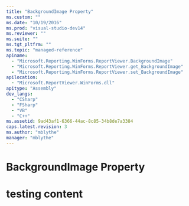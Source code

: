 ```yaml
---
title: "BackgroundImage Property"
ms.custom: ""
ms.date: "10/19/2016"
ms.prod: "visual-studio-dev14"
ms.reviewer: ""
ms.suite: ""
ms.tgt_pltfrm: ""
ms.topic: "managed-reference"
apiname: 
  - "Microsoft.Reporting.WinForms.ReportViewer.BackgroundImage"
  - "Microsoft.Reporting.WinForms.ReportViewer.get_BackgroundImage"
  - "Microsoft.Reporting.WinForms.ReportViewer.set_BackgroundImage"
apilocation: 
  - "Microsoft.ReportViewer.WinForms.dll"
apitype: "Assembly"
dev_langs: 
  - "CSharp"
  - "FSharp"
  - "VB"
  - "C++"
ms.assetid: 9ad43af1-6366-44ac-8c85-34b8de7a3384
caps.latest.revision: 3
ms.author: "mblythe"
manager: "mblythe"
---
```

# BackgroundImage Property
# testing content